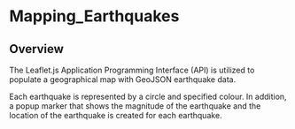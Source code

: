 # Mapping_Earthquakes


## Overview
The Leaflet.js Application Programming Interface (API) is utilized to populate a geographical map with GeoJSON earthquake data.  

Each earthquake is represented by a circle and specified colour.  In addition, a popup marker that shows the magnitude of the earthquake and the location of the earthquake is created for each earthquake.
